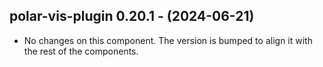   ## polar-vis-plugin 0.20.1 - (2024-06-21)
  
  * No changes on this component. The version is bumped to align it
    with the rest of the components.
